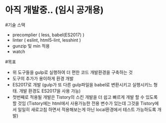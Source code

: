 # 아직 개발중.. (임시 공개용)

#기술 스택
* precomplier ( less, babel(ES2017) )
* linter ( eslint, html5-lint, lesshint )
* gunzip 및 min 적용
* watch

#목표
* 위 도구들을 gulp로 실행하여 더 편한 코드 개발환경을 구축하는 것
* 도구의 추가가 용이하게 환경 개발
* ES2017로 개발 (gulp가 또 다른 gulp파일을 babel로 변환시키고 실행시키느 형태. 개발 환경도 ES2017을 사용 가능)
* 첫번째로 적용될 개발은 Tistory의 스킨 개발을 더 쉽고 빠르게 개발 할 수 있도록 할 것임 (Tistory에는 html에서 사용가능한 전용 변수가 있는데 그것을 Tistory에서 일일히 새로고침 하면서 적용해보는게 아닌 local환경에서 테스트 가능하도록 개발)
